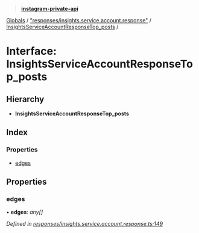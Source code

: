 > **[instagram-private-api](../README.md)**

[Globals](../README.md) / ["responses/insights.service.account.response"](../modules/_responses_insights_service_account_response_.md) / [InsightsServiceAccountResponseTop_posts](_responses_insights_service_account_response_.insightsserviceaccountresponsetop_posts.md) /

# Interface: InsightsServiceAccountResponseTop_posts

## Hierarchy

* **InsightsServiceAccountResponseTop_posts**

## Index

### Properties

* [edges](_responses_insights_service_account_response_.insightsserviceaccountresponsetop_posts.md#edges)

## Properties

###  edges

• **edges**: *any[]*

*Defined in [responses/insights.service.account.response.ts:149](https://github.com/dilame/instagram-private-api/blob/e9c516c/src/responses/insights.service.account.response.ts#L149)*
